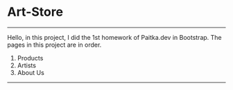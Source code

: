 # Art-Store
***
Hello, in this project, I did the 1st homework of Paitka.dev in Bootstrap. The pages in this project are in order.
1. Products
2. Artists
3. About Us
***

